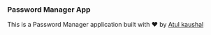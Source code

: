 ### Password Manager App

This is a Password Manager application built with ❤️ by [Atul kaushal](https://www.linkedin.com/in/atul-kaushal-15587419b/)

